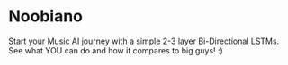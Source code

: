 # Noobiano
Start your Music AI journey with a simple 2-3 layer Bi-Directional LSTMs. See what YOU can do and how it compares to big guys! :)

